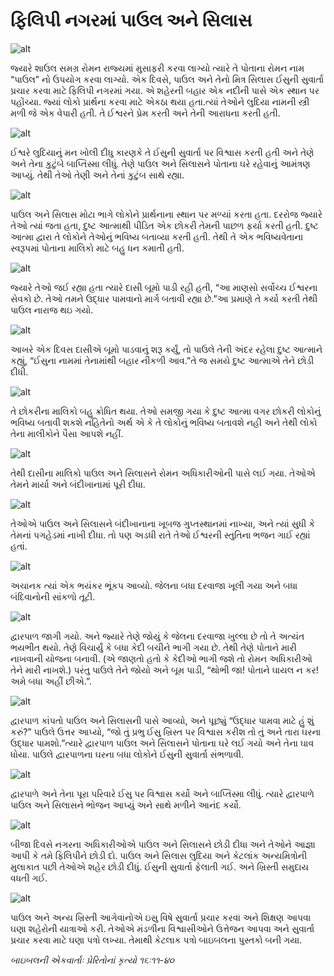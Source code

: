 # ફિલિપી નગરમાં પાઉલ અને સિલાસ

![alt](https://cdn.door43.org/obs/jpg/360px/obs-en-47-01.jpg)

જ્યારે શાઉલ સમગ્ર રોમન રાજ્યમાં મુસાફરી કરવા લાગ્યો ત્યારે તે પોતાના રોમન નામ “પાઉલ” નો ઉપયોગ કરવા લાગ્યો. એક દિવસે, પાઉલ અને તેનો મિત્ર સિલાસ ઈસુની સુવાર્તા પ્રચાર કરવા માટે ફિલિપી નગરમાં ગયા. એ શહેરની બહાર એક નદીની પાસે એક સ્થાન પર પહોંચ્યા. જ્યાં લોકો પ્રાર્થના કરવા માટે એકઠા થયા હતા.ત્યાં તેઓને લુદિયા નામની સ્ત્રી મળી જે એક વેપારી હતી. તે ઈશ્વરને પ્રેમ કરતી અને તેની આરાધના કરતી હતી.

![alt](https://cdn.door43.org/obs/jpg/360px/obs-en-47-02.jpg)

ઈશ્વરે લુદિયાનું મન ખોલી દીધુ કારણકે તે ઈસુની સુવાર્તા પર વિશ્વાસ કરતી હતી અને તેણે અને તેના કુટુંબે બાપ્તિસ્મા લીધું. તેણે પાઉલ અને સિલાસને પોતાના ઘરે રહેવાનું આમંત્રણ આપ્યું. તેથી તેઓ તેણી અને તેનાં કુટુંબ સાથે રહ્યા.

![alt](https://cdn.door43.org/obs/jpg/360px/obs-en-47-03.jpg)

પાઉલ અને સિલાસ મોટા ભાગે લોકોને પ્રાર્થનાના સ્થાન પર મળ્યાં કરતા હતા. દરરોજ જ્યારે તેઓ ત્યાં જતા હતા, દુષ્ટ આત્માથી પીડિત એક છોકરી તેમની પાછળ ફર્યા કરતી હતી. દુષ્ટ આત્મા દ્વારા તે લોકોને તેઓનું ભવિષ્ય બતાવ્યા કરતી હતી. તેથી તે એક ભવિષ્યવેતાના સ્વરૂપમાં પોતાના માલિકો માટે બહુ ધન કમાતી હતી.

![alt](https://cdn.door43.org/obs/jpg/360px/obs-en-47-04.jpg)

જ્યારે તેઓ જઈ રહ્યા હતા ત્યારે દાસી બૂમો પાડી રહી હતી, “આ માણસો સર્વોચ્ચ ઈશ્વરના સેવકો છે. તેઓ તમને ઉદ્ધાર પામવાનો માર્ગ બતાવી રહ્યા છે.”આ પ્રમાણે તે કર્યા કરતી તેથી પાઉલ નારાજ થઇ ગયો.

![alt](https://cdn.door43.org/obs/jpg/360px/obs-en-47-05.jpg)

આખરે એક દિવસ દાસીએ બૂમો પાડવાનું શરૂ કર્યું, તો પાઉલે તેની અંદર રહેલા દુષ્ટ આત્માને કહ્યું, “ઈસુના નામમાં તેનામાંથી બહાર નીકળી આવ.”તે જ સમયે દુષ્ટ આત્માએ તેને છોડી દીધી.

![alt](https://cdn.door43.org/obs/jpg/360px/obs-en-47-06.jpg)

તે છોકરીના માલિકો બહુ ક્રોધિત થયા. તેઓ સમજી ગયા કે દુષ્ટ આત્મા વગર છોકરી લોકોનું ભવિષ્ય બતાવી શકશે નહિતેનો અર્થ એ કે તે લોકોનું ભવિષ્ય બતાવશે નહી અને તેથી લોકો તેના માલીકોને પૈસા આપશે નહીં.

![alt](https://cdn.door43.org/obs/jpg/360px/obs-en-47-07.jpg)

તેથી દાસીના માલિકો પાઉલ અને સિલાસને રોમન અધિકારીઓની પાસે લઈ ગયા. તેઓએ તેમને માર્યા અને બંદીખાનામાં પૂરી દીધા.

![alt](https://cdn.door43.org/obs/jpg/360px/obs-en-47-08.jpg)

તેઓએ પાઉલ અને સિલાસને બંદીખાનાના ખૂબજ ગુપ્તસ્થાનમાં નાખ્યા, અને ત્યાં સુધી કે તેમનાં પગહેડમાં નાખી દીધા. તો પણ અડધી રાતે તેઓ ઈશ્વરની સ્તુતિના ભજન ગાઈ રહ્યાં હતાં.

![alt](https://cdn.door43.org/obs/jpg/360px/obs-en-47-09.jpg)

અચાનક ત્યાં એક ભયંકર ભૂંકપ આવ્યો. જેલના બધા દરવાજા ખૂલી ગયા અને બધા બંદિવાનોની સાંકળો તૂટી.

![alt](https://cdn.door43.org/obs/jpg/360px/obs-en-47-10.jpg)

દ્વારપાળ જાગી ગયો. અને જ્યારે તેણે જોયું કે જેલના દરવાજા ખુલ્લા છે તો તે અત્યંત ભયભીત થયો. તેણે વિચાર્યું કે બધા કેદી બચીને ભાગી ગયા છે. તેથી તેણે પોતાને મારી નાખવાની યોજના બનાવી. (એ જાણતો હતો કે કેદીઓ ભાગી જશે તો રોમન અધિકારીઓ તેને મારી નાખશે.) પરંતુ પાઉલે તેને જોયો અને બૂમ પાડી, “થોભી જા! પોતાને ઘાયલ ન કર! અમે બધા અહીં છીએ.”.

![alt](https://cdn.door43.org/obs/jpg/360px/obs-en-47-11.jpg)

દ્વારપાળ કાંપતો પાઉલ અને સિલાસની પાસે આવ્યો, અને પૂછ્યું “ઉદ્ધાર પામવા માટે હું શું કરું?” પાઉલે ઉત્તર આપ્યો, “જો તું પ્રભુ ઈસુ ખ્રિસ્ત પર વિશ્વાસ કરીશ તો તું અને તારા ઘરના ઉદ્ધાર પામશો.”ત્યારે દ્વારપાળ પાઉલ અને સિલાસને પોતાના ઘરે લઈ ગયો અને તેના ઘાવ ધોયા. પાઉલે દ્વારપાળના ઘરના બધા લોકોને ઈસુની સુવાર્તા સંભળાવી.

![alt](https://cdn.door43.org/obs/jpg/360px/obs-en-47-12.jpg)

દ્વારપાળે અને તેના પૂરા પરિવારે ઈસુ પર વિશ્વાસ કર્યો અને બાપ્તિસ્મા લીધું. ત્યારે દ્વારપાળે પાઉલ અને સિલાસને ભોજન  આપ્યું અને સાથે મળીને આનંદ કર્યો.

![alt](https://cdn.door43.org/obs/jpg/360px/obs-en-47-13.jpg)

બીજા દિવસે નગરના અધિકારીઓએ પાઉલ અને સિલાસને છોડી દીધા અને તેઓને આજ્ઞા આપી કે તમે ફિલિપીને છોડી દો. પાઉલ અને સિલાસ લુદિયા અને કેટલાંક અન્યમિત્રોની મુલાકાત પછી તેઓએ શહેર છોડી દીધું. ઈસુની સુવાર્તા ફેલાતી ગઈ. અને ખ્રિસ્તી સમુદાય વધતી ગઈ.

![alt](https://cdn.door43.org/obs/jpg/360px/obs-en-47-14.jpg)

પાઉલ અને અન્ય ખ્રિસ્તી આગેવાનોએ ઇસુ વિષે સુવાર્તા પ્રચાર કરવા અને શિક્ષણ આપવા ઘણા શહેરોની યાત્રાઓ કરી. તેઓએ મંડળીના વિશ્વાસીઓને ઉત્તેજન આપવા અને સુવાર્તા પ્રચાર કરવા માટે ઘણા પત્રો લખ્યા. તેમાથી કેટલાક પત્રો બાઇબલના પુસ્તકો બની ગયા.

_બાઇબલની એકવાર્તાઃ પ્રેરિતોનાં કૃત્યો ૧૬ઃ૧૧-૪૦_